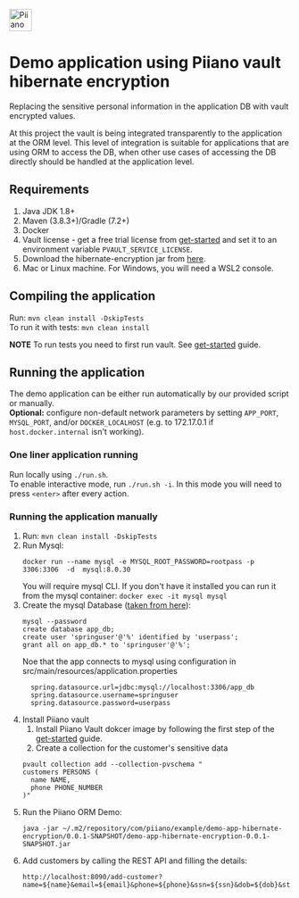 <p>
  <a href="https://piiano.com/pii-data-privacy-vault/">
    <picture>
      <source media="(prefers-color-scheme: dark)" srcset="https://piiano.com/docs/img/logo-developers-dark.svg">
      <source media="(prefers-color-scheme: light)" srcset="https://piiano.com/wp-content/uploads/piiano-logo-developers.png">
      <img alt="Piiano Vault" src="https://piiano.com/wp-content/uploads/piiano-logo-developers.png" height="40" />
    </picture>
  </a>
</p>

# Demo application using Piiano vault hibernate encryption

Replacing the sensitive personal information in the application DB with vault encrypted values.

At this project the vault is being integrated transparently to the application at the ORM level.
This level of integration is suitable for applications that are using ORM to access the DB, when other use cases of accessing the DB directly should be handled at the application level.

## Requirements

1. Java JDK 1.8+
1. Maven (3.8.3+)/Gradle (7.2+)
1. Docker
1. Vault license - get a free trial license from [get-started](https://piiano.com/docs/guides/get-started) and set it to an environment variable `PVAULT_SERVICE_LICENSE`. 
1. Download the hibernate-encryption jar from [here](../../sdk/hibernate-encryption).
1. Mac or Linux machine. For Windows, you will need a WSL2 console.

## Compiling the application

Run: `mvn clean install -DskipTests`  
To run it with tests: `mvn clean install`

**NOTE** To run tests you need to first run vault. See [get-started](https://piiano.com/docs/guides/get-started) guide.

## Running the application

The demo application can be either run automatically by our provided script or manually.  
**Optional:** configure non-default network parameters by setting `APP_PORT`, `MYSQL_PORT`, and/or `DOCKER_LOCALHOST` (e.g. to 172.17.0.1 if `host.docker.internal` isn't working).

### One liner application running

Run locally using `./run.sh`.  
To enable interactive mode, run `./run.sh -i`. In this mode you will need to press `<enter>` after every action.
  
### Running the application manually

1. Run: `mvn clean install -DskipTests`
1. Run Mysql:
    ```commandLine
    docker run --name mysql -e MYSQL_ROOT_PASSWORD=rootpass -p 3306:3306  -d  mysql:8.0.30
    ```
   You will require mysql CLI. If you don't have it installed you can run it from the mysql container: `docker exec -it mysql mysql`
1. Create the mysql Database ([taken from here](https://spring.io/guides/gs/accessing-data-mysql/#initial)):
    ```commandLine
    mysql --password
    create database app_db;
    create user 'springuser'@'%' identified by 'userpass';
    grant all on app_db.* to 'springuser'@'%';
    ```
    Noe that the app connects to mysql using configuration in src/main/resources/application.properties
    ```
      spring.datasource.url=jdbc:mysql://localhost:3306/app_db
      spring.datasource.username=springuser
      spring.datasource.password=userpass
    ```
1. Install Piiano vault
   1. Install Piiano Vault dokcer image by following the first step of the [get-started](https://piiano.com/docs/guides/get-started) guide.
   2. Create a collection for the customer's sensitive data
    ```
    pvault collection add --collection-pvschema "
    customers PERSONS (
      name NAME,
      phone PHONE_NUMBER
    )"
    ```
1. Run the Piiano ORM Demo:
    ```
    java -jar ~/.m2/repository/com/piiano/example/demo-app-hibernate-encryption/0.0.1-SNAPSHOT/demo-app-hibernate-encryption-0.0.1-SNAPSHOT.jar
    ```
1. Add customers by calling the REST API and filling the details:
    ```
    http://localhost:8090/add-customer?name=${name}&email=${email}&phone=${phone}&ssn=${ssn}&dob=${dob}&state=${state}
    ```
